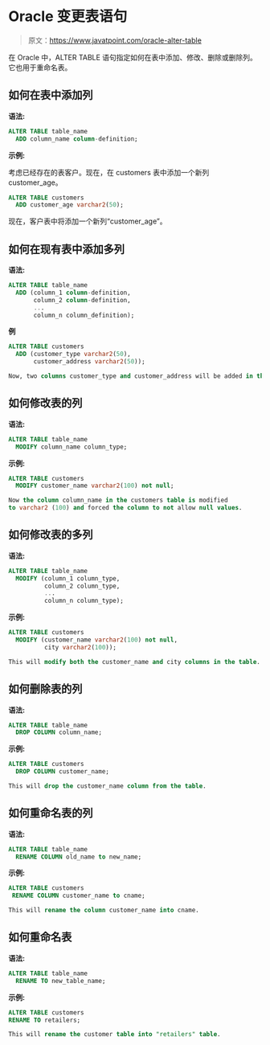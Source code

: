# Oracle 变更表语句

> 原文：<https://www.javatpoint.com/oracle-alter-table>

在 Oracle 中，ALTER TABLE 语句指定如何在表中添加、修改、删除或删除列。它也用于重命名表。

## 如何在表中添加列

**语法:**

```sql
ALTER TABLE table_name
  ADD column_name column-definition; 

```

**示例:**

考虑已经存在的表客户。现在，在 customers 表中添加一个新列 customer_age。

```sql
ALTER TABLE customers
  ADD customer_age varchar2(50);

```

现在，客户表中将添加一个新列“customer_age”。

## 如何在现有表中添加多列

**语法:**

```sql
ALTER TABLE table_name
  ADD (column_1 column-definition,
       column_2 column-definition,
       ...
       column_n column_definition);

```

**例**

```sql
ALTER TABLE customers
  ADD (customer_type varchar2(50),
       customer_address varchar2(50));

```

```sql
Now, two columns customer_type and customer_address will be added in the table customers.

```

## 如何修改表的列

**语法:**

```sql
ALTER TABLE table_name
  MODIFY column_name column_type; 

```

**示例:**

```sql
ALTER TABLE customers
  MODIFY customer_name varchar2(100) not null;

```

```sql
Now the column column_name in the customers table is modified
to varchar2 (100) and forced the column to not allow null values. 

```

## 如何修改表的多列

**语法:**

```sql
ALTER TABLE table_name
  MODIFY (column_1 column_type,
          column_2 column_type,
          ...
          column_n column_type);

```

**示例:**

```sql
ALTER TABLE customers
  MODIFY (customer_name varchar2(100) not null,
          city varchar2(100));

```

```sql
This will modify both the customer_name and city columns in the table. 

```

## 如何删除表的列

**语法:**

```sql
ALTER TABLE table_name
  DROP COLUMN column_name;

```

**示例:**

```sql
ALTER TABLE customers
  DROP COLUMN customer_name;

```

```sql
This will drop the customer_name column from the table.

```

## 如何重命名表的列

**语法:**

```sql
ALTER TABLE table_name
  RENAME COLUMN old_name to new_name;

```

**示例:**

```sql
ALTER TABLE customers
 RENAME COLUMN customer_name to cname;

```

```sql
This will rename the column customer_name into cname.

```

## 如何重命名表

**语法:**

```sql
ALTER TABLE table_name
  RENAME TO new_table_name; 

```

**示例:**

```sql
ALTER TABLE customers
RENAME TO retailers;

```

```sql
This will rename the customer table into "retailers" table. 

```